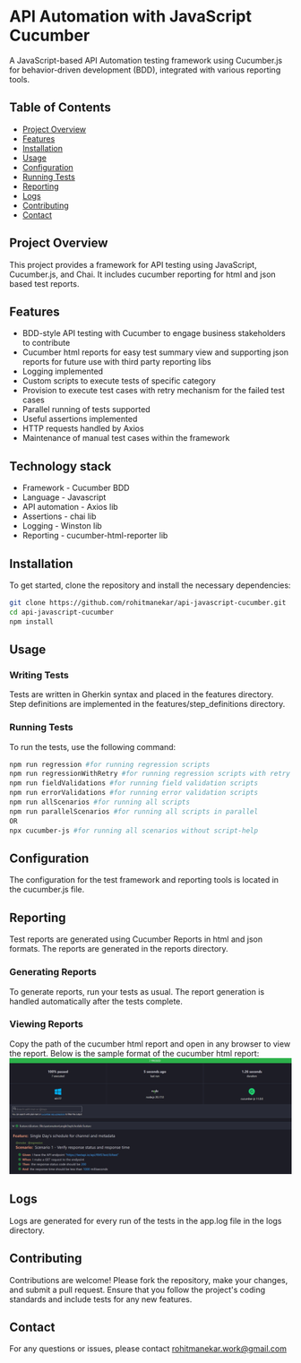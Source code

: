 # API Automation with JavaScript Cucumber

A JavaScript-based API Automation testing framework using Cucumber.js for behavior-driven development (BDD), integrated with various reporting tools.

## Table of Contents

- [Project Overview](#project-overview)
- [Features](#features)
- [Installation](#installation)
- [Usage](#usage)
- [Configuration](#configuration)
- [Running Tests](#running-tests)
- [Reporting](#reporting)
- [Logs](#logs)
- [Contributing](#contributing)
- [Contact](#contact)

## Project Overview

This project provides a framework for API testing using JavaScript, Cucumber.js, and Chai. It includes cucumber reporting for html and json based test reports.

## Features

- BDD-style API testing with Cucumber to engage business stakeholders to contribute
- Cucumber html reports for easy test summary view and supporting json reports for future use with third party reporting libs
- Logging implemented
- Custom scripts to execute tests of specific category
- Provision to execute test cases with retry mechanism for the failed test cases
- Parallel running of tests supported
- Useful assertions implemented
- HTTP requests handled by Axios
- Maintenance of manual test cases within the framework 

## Technology stack

- Framework - Cucumber BDD
- Language - Javascript
- API automation - Axios lib
- Assertions - chai lib
- Logging - Winston lib
- Reporting - cucumber-html-reporter lib

## Installation

To get started, clone the repository and install the necessary dependencies:

```bash
git clone https://github.com/rohitmanekar/api-javascript-cucumber.git
cd api-javascript-cucumber
npm install
```

## Usage
### Writing Tests
Tests are written in Gherkin syntax and placed in the features directory. Step definitions are implemented in the features/step_definitions directory.

### Running Tests
To run the tests, use the following command:
```bash
npm run regression #for running regression scripts
npm run regressionWithRetry #for running regression scripts with retry mechanism for failed test cases
npm run fieldValidations #for running field validation scripts
npm run errorValidations #for running error validation scripts
npm run allScenarios #for running all scripts
npm run parallelScenarios #for running all scripts in parallel
OR
npx cucumber-js #for running all scenarios without script-help
```
## Configuration
The configuration for the test framework and reporting tools is located in the cucumber.js file. 

## Reporting
Test reports are generated using Cucumber Reports in html and json formats. The reports are generated in the reports directory.

### Generating Reports
To generate reports, run your tests as usual. The report generation is handled automatically after the tests complete.

### Viewing Reports
Copy the path of the cucumber html report and open in any browser to view the report. Below is the sample format of the cucumber html report:
![alt text](image.png)

## Logs
Logs are generated for every run of the tests in the app.log file in the logs directory.

## Contributing
Contributions are welcome! Please fork the repository, make your changes, and submit a pull request. Ensure that you follow the project's coding standards and include tests for any new features.

## Contact
For any questions or issues, please contact rohitmanekar.work@gmail.com
